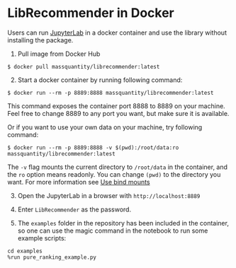 # LibRecommender in Docker

Users can run [JupyterLab](https://jupyterlab.readthedocs.io/en/stable/) in a docker container and use the library without installing the package.

1. Pull image from Docker Hub
```shell
$ docker pull massquantity/librecommender:latest
```
2. Start a docker container by running following command:
```shell
$ docker run --rm -p 8889:8888 massquantity/librecommender:latest
```
This command exposes the container port 8888 to 8889 on your machine. Feel free to change 8889 to any port you want, 
but make sure it is available.

Or if you want to use your own data on your machine, try following command:
```shell
$ docker run --rm -p 8889:8888 -v $(pwd):/root/data:ro massquantity/librecommender:latest
```
The `-v` flag mounts the current directory to `/root/data` in the container, and the `ro` option means readonly. 
You can change `(pwd)` to the directory you want. For more information see [Use bind mounts](https://docs.docker.com/storage/bind-mounts/)

3. Open the JupyterLab in a browser with `http://localhost:8889`

4. Enter `LibRecommender` as the password.

5. The `examples` folder in the repository has been included in the container, so one can use the magic command in the notebook to run some example scripts:
```shell
cd examples
%run pure_ranking_example.py
```
